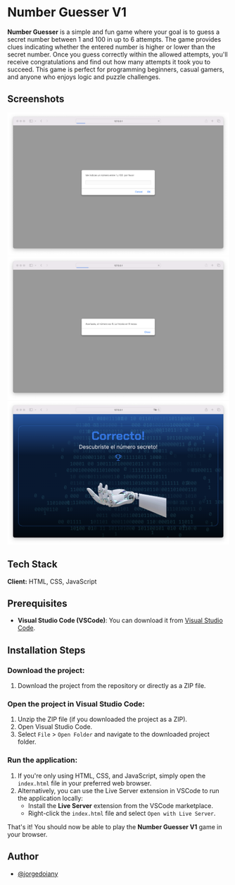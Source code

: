 # Number Guesser V1

**Number Guesser** is a simple and fun game where your goal is to guess a secret number between 1 and 100 in up to 6 attempts. The game provides clues indicating whether the entered number is higher or lower than the secret number. Once you guess correctly within the allowed attempts, you'll receive congratulations and find out how many attempts it took you to succeed. This game is perfect for programming beginners, casual gamers, and anyone who enjoys logic and puzzle challenges.

## Screenshots

![App Screenshot](./img/prompt-img.png)
![App Screenshot](./img/success-img.png)
![App Screenshot](./img/win-img.png)

## Tech Stack

**Client:** HTML, CSS, JavaScript

## Prerequisites

- **Visual Studio Code (VSCode)**: You can download it from [Visual Studio Code](https://code.visualstudio.com/).

## Installation Steps

### Download the project:

1. Download the project from the repository or directly as a ZIP file.

### Open the project in Visual Studio Code:

1. Unzip the ZIP file (if you downloaded the project as a ZIP).
2. Open Visual Studio Code.
3. Select `File` > `Open Folder` and navigate to the downloaded project folder.

### Run the application:

1. If you're only using HTML, CSS, and JavaScript, simply open the `index.html` file in your preferred web browser.
2. Alternatively, you can use the Live Server extension in VSCode to run the application locally:
   - Install the **Live Server** extension from the VSCode marketplace.
   - Right-click the `index.html` file and select `Open with Live Server`.

That's it! You should now be able to play the **Number Guesser V1** game in your browser.

## Author

- [@jorgedoiany](https://github.com/jorgedoiany)
